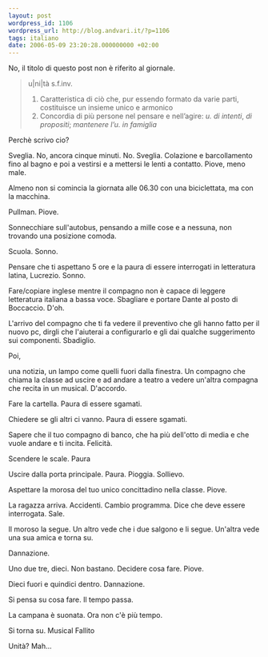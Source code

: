 ```yaml
---
layout: post
wordpress_id: 1106
wordpress_url: http://blog.andvari.it/?p=1106
tags: italiano
date: 2006-05-09 23:20:28.000000000 +02:00
---
```

No, il titolo di questo post non è riferito al giornale.
<blockquote><span class="lemma">u<span class="pipelemma">|</span>ni<span class="pipelemma">|</span>tà</span>
<span class="qualifica" title="invariabile, sostantivo femminile">s.f.inv.</span>
<span class="descrizione"></span>
<ol>
	<li><span class="descrizione">Caratteristica di ciò che, pur essendo formato da varie parti, costituisce un insieme unico e armonico</span></li>
	<li><span class="descrizione"> Concordia di più persone nel pensare e nell’agire: <em>u. di intenti</em>, <em>di propositi</em>; <em>mantenere l’u. in famiglia</em></span></li>
</ol>
</blockquote>
Perchè scrivo cio?

<!--more-->

Sveglia. No, ancora cinque minuti. No. Sveglia. Colazione e barcollamento fino al bagno e poi a vestirsi e a mettersi le lenti a contatto. Piove, meno male.

Almeno non si comincia la giornata alle 06.30 con una biciclettata, ma con la macchina.

Pullman. Piove.

Sonnecchiare sull'autobus, pensando a mille cose e a nessuna, non trovando una posizione comoda.

Scuola. Sonno.

Pensare che ti aspettano 5 ore e la paura di essere interrogati in letteratura latina, Lucrezio. Sonno.

Fare/copiare inglese mentre il compagno non è capace di leggere letteratura italiana a bassa voce. Sbagliare e portare Dante al posto di Boccaccio. D'oh.

L'arrivo del compagno che ti fa vedere il preventivo che gli hanno fatto per il nuovo pc, dirgli che l'aiuterai a configurarlo e gli dai qualche suggerimento sui componenti. Sbadiglio.

Poi,

una notizia, un lampo come quelli fuori dalla finestra. Un compagno che chiama la classe ad uscire e ad andare a teatro a vedere un'altra compagna che recita in un musical. D'accordo.

Fare la cartella. Paura di essere sgamati.

Chiedere se gli altri ci vanno. Paura di essere sgamati.

Sapere che il tuo compagno di banco, che ha più dell'otto di media e che vuole andare e ti incita. Felicità.

Scendere le scale. Paura

Uscire dalla porta principale. Paura. Pioggia. Sollievo.

Aspettare la morosa del tuo unico concittadino nella classe. Piove.

La ragazza arriva. Accidenti. Cambio programma. Dice che deve essere interrogata. Sale.

Il moroso la segue. Un altro vede che i due salgono e li segue.  Un'altra vede una sua amica e torna su.

Dannazione.

Uno due tre, dieci. Non bastano. Decidere cosa fare. Piove.

Dieci fuori e quindici dentro. Dannazione.

Si pensa su cosa fare. Il tempo passa.

La campana è suonata. Ora non c'è più tempo.

Si torna su. Musical Fallito

Unità? Mah...
<span class="descrizione"></span>
<span class="descrizione">
</span>

